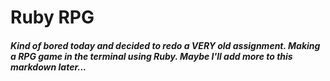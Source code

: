 # Ruby RPG

##### Kind of bored today and decided to redo a VERY old assignment. Making a RPG game in the terminal using Ruby. Maybe I'll add more to this markdown later...